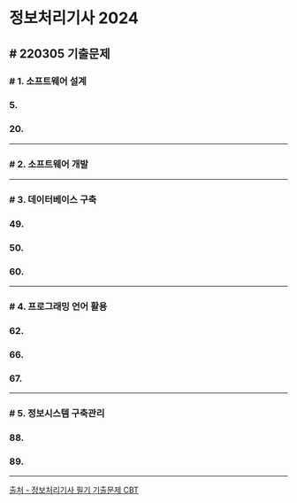 # 정보처리기사 2024

## # 220305 기출문제

### # 1. 소프트웨어 설계

### 5.

### 20.

---

### # 2. 소프트웨어 개발

---

### # 3. 데이터베이스 구축

### 49.

### 50.

### 60.

---

### # 4. 프로그래밍 언어 활용

### 62.

### 66.

### 67.

---

### # 5. 정보시스템 구축관리

### 88.

### 89.

---

[출처 - 정보처리기사 필기 기출문제 CBT](https://www.comcbt.com/cbt/index2.php?hack_number=29)
